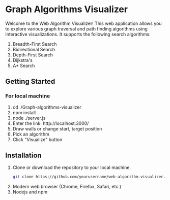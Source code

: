 # Graph Algorithms Visualizer

Welcome to the Web Algorithm Visualizer! This web application allows you to explore various graph traversal and path finding algorithms using interactive visualizations. It supports the following search algorithms:

1. Breadth-First Search
3. Bidirectional Search
2. Depth-First Search
5. Dijkstra's
4. A* Search

## Getting Started
### For local machine
1. cd ./Graph-algorithms-visualizer
2. npm install
3. node ./server.js
4. Enter the link: http://localhost:3000/
5. Draw walls or change start, target position
6. Pick an algorithm
7. Click "Visualize" button

## Installation

1. Clone or download the repository to your local machine.
   ```bash
   git clone https://github.com/yourusername/web-algorithm-visualizer.git
2. Modern web browser (Chrome, Firefox, Safari, etc.)
3. Nodejs and npm
